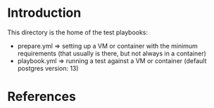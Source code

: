 # Introduction

This directory is the home of the test playbooks:

* prepare.yml => setting up a VM or container with the minimum requirements (that usually is there, but not always in a container)
* playbook.yml => running a test against a VM or container (default postgres version: 13)

# References